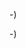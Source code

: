 <!----------------------------------------------------------------------------->
<!-- Project : __PP_NAME_BIG__                                 /          \  -->
<!-- Filename:                                                |     ()     | -->
<!-- Date    : __PP_DATE__                                    |            | -->
<!-- Author  : __PP_AUTHOR__                                  |   \____/   | -->
<!-- License : __PP_LICENSE_NAME__                             \          /  -->
<!----------------------------------------------------------------------------->

<!----------------------------------------------------------------------------->
<!-- docstring -->
<!----------------------------------------------------------------------------->

-)

<!----------------------------------------------------------------------------->
<!-- Project : __PP_NAME_BIG__                                 /          \  -->
<!-- Filename:                                                |     ()     | -->
<!-- Date    : __PP_DATE__                                    |            | -->
<!-- Author  : __PP_AUTHOR__                                  |   \____/   | -->
<!-- License : __PP_LICENSE_NAME__                             \          /  -->
<!----------------------------------------------------------------------------->

<!----------------------------------------------------------------------------->
<!-- docstring -->
<!----------------------------------------------------------------------------->

-)
